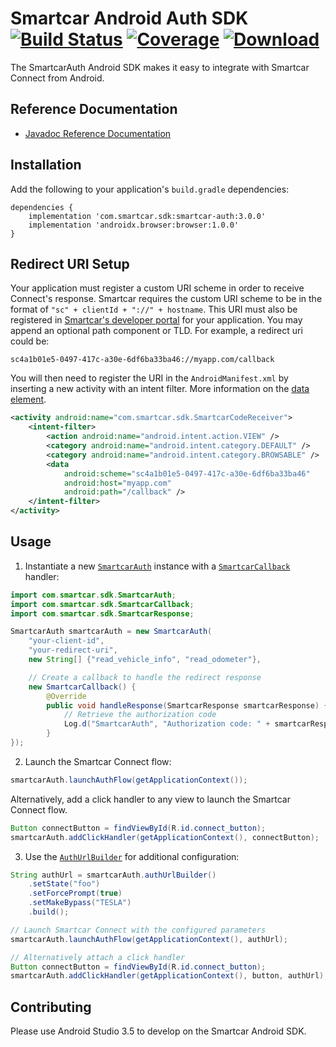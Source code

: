 # Smartcar Android Auth SDK [![Build Status][ci-image]][ci-url] [![Coverage][coverage-image]][coverage-url] [![Download][bintray-image]][bintray-url]

The SmartcarAuth Android SDK makes it easy to integrate with Smartcar Connect from Android.

## Reference Documentation

- [Javadoc Reference Documentation](https://smartcar.github.io/android-sdk)

## Installation

Add the following to your application's `build.gradle` dependencies:

```
dependencies {
    implementation 'com.smartcar.sdk:smartcar-auth:3.0.0'
    implementation 'androidx.browser:browser:1.0.0'
}
```

## Redirect URI Setup

Your application must register a custom URI scheme in order to receive Connect's response. Smartcar requires the custom URI scheme to be in the format of `"sc" + clientId + "://" + hostname`. This URI must also be registered in [Smartcar's developer portal](https://developer.smartcar.com) for your application. You may append an optional path component or TLD. For example, a redirect uri could be: 

```
sc4a1b01e5-0497-417c-a30e-6df6ba33ba46://myapp.com/callback
```

You will then need to register the URI in the `AndroidManifest.xml` by inserting a new activity with an intent filter. More information on the [data element](https://developer.android.com/guide/topics/manifest/data-element.html).

```xml
<activity android:name="com.smartcar.sdk.SmartcarCodeReceiver">
    <intent-filter>
        <action android:name="android.intent.action.VIEW" />
        <category android:name="android.intent.category.DEFAULT" />
        <category android:name="android.intent.category.BROWSABLE" />
        <data
            android:scheme="sc4a1b01e5-0497-417c-a30e-6df6ba33ba46"
            android:host="myapp.com"
            android:path="/callback" />
    </intent-filter>
</activity>
```

## Usage

1. Instantiate a new [`SmartcarAuth`](https://smartcar.github.io/android-sdk/com/smartcar/sdk/SmartcarAuth.html) instance with a [`SmartcarCallback`](https://smartcar.github.io/android-sdk/com/smartcar/sdk/SmartcarCallback.html) handler:

```java
import com.smartcar.sdk.SmartcarAuth;
import com.smartcar.sdk.SmartcarCallback;
import com.smartcar.sdk.SmartcarResponse;

SmartcarAuth smartcarAuth = new SmartcarAuth(
    "your-client-id",
    "your-redirect-uri",
    new String[] {"read_vehicle_info", "read_odometer"},

    // Create a callback to handle the redirect response
    new SmartcarCallback() {
        @Override
        public void handleResponse(SmartcarResponse smartcarResponse) {
            // Retrieve the authorization code
            Log.d("SmartcarAuth", "Authorization code: " + smartcarResponse.getCode());
        }
});
```

2. Launch the Smartcar Connect flow:

```java
smartcarAuth.launchAuthFlow(getApplicationContext());
```

Alternatively, add a click handler to any view to launch the Smartcar Connect flow.

```java
Button connectButton = findViewById(R.id.connect_button);
smartcarAuth.addClickHandler(getApplicationContext(), connectButton);
```

3. Use the [`AuthUrlBuilder`](https://smartcar.github.io/android-sdk/com/smartcar/sdk/SmartcarAuth.AuthUrlBuilder.html) for additional configuration:

```java
String authUrl = smartcarAuth.authUrlBuilder()
    .setState("foo")
    .setForcePrompt(true)
    .setMakeBypass("TESLA")
    .build();

// Launch Smartcar Connect with the configured parameters
smartcarAuth.launchAuthFlow(getApplicationContext(), authUrl);

// Alternatively attach a click handler
Button connectButton = findViewById(R.id.connect_button);
smartcarAuth.addClickHandler(getApplicationContext(), button, authUrl);
```

## Contributing

Please use Android Studio 3.5 to develop on the Smartcar Android SDK.

[ci-image]: https://travis-ci.com/smartcar/android-sdk.svg?token=6Yrkze1DNb8WHnHxrCy6&branch=master
[ci-url]: https://travis-ci.com/smartcar/android-sdk
[coverage-image]: https://codecov.io/gh/smartcar/android-sdk/branch/master/graph/badge.svg?token=RhacvrisiW
[coverage-url]: https://codecov.io/gh/smartcar/android-sdk
[bintray-image]: https://api.bintray.com/packages/smartcar/library/smartcar-auth/images/download.svg
[bintray-url]: https://bintray.com/smartcar/library/smartcar-auth/_latestVersion
